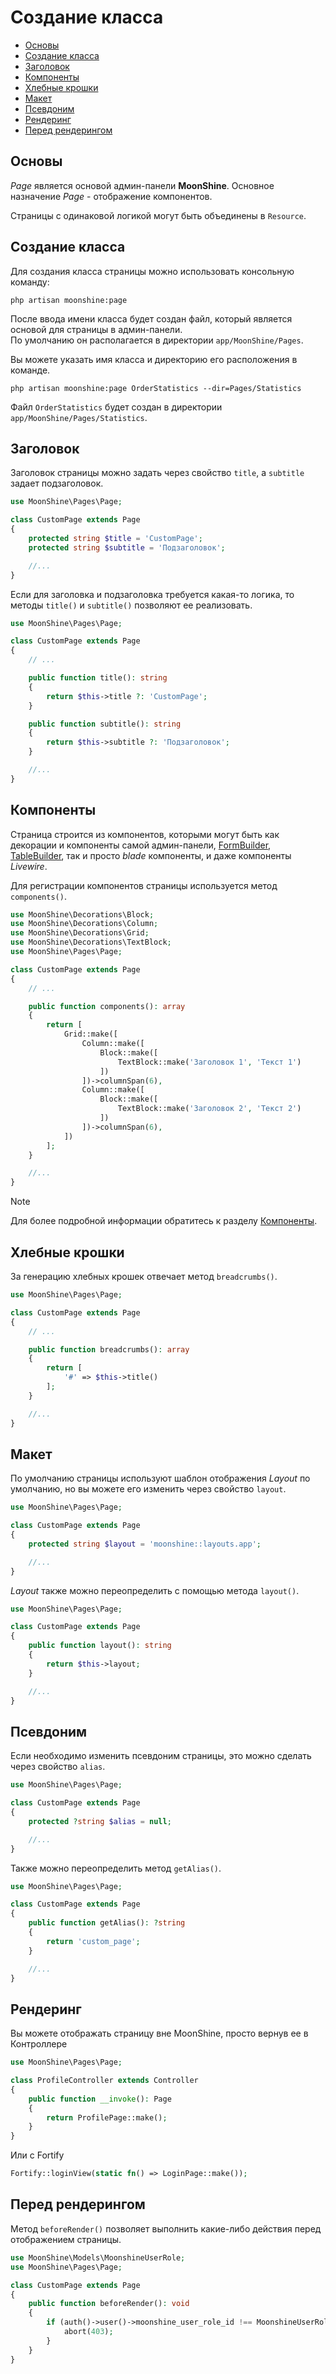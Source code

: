 # Создание класса

-   [Основы](#basics)
-   [Создание класса](#create)
-   [Заголовок](#title)
-   [Компоненты](#components)
-   [Хлебные крошки](#breadcrumbs)
-   [Макет](#layout)
-   [Псевдоним](#alias)
-   [Рендеринг](#render)
-   [Перед рендерингом](#before-render)

<a name="basics"></a>
## Основы

*Page* является основой админ-панели **MoonShine**. Основное назначение *Page* - отображение компонентов.

Страницы с одинаковой логикой могут быть объединены в `Resource`.

<a name="create"></a>
## Создание класса

Для создания класса страницы можно использовать консольную команду:

```shell
php artisan moonshine:page
```

После ввода имени класса будет создан файл, который является основой для страницы в админ-панели.  
По умолчанию он располагается в директории `app/MoonShine/Pages`.

Вы можете указать имя класса и директорию его расположения в команде.

```shell
php artisan moonshine:page OrderStatistics --dir=Pages/Statistics
```

Файл `OrderStatistics` будет создан в директории `app/MoonShine/Pages/Statistics`.

<a name="title"></a>
## Заголовок

Заголовок страницы можно задать через свойство `title`, а `subtitle` задает подзаголовок.

```php
use MoonShine\Pages\Page;

class CustomPage extends Page
{
    protected string $title = 'CustomPage';
    protected string $subtitle = 'Подзаголовок';

    //...
}
```

Если для заголовка и подзаголовка требуется какая-то логика, то методы `title()` и `subtitle()` позволяют ее реализовать.

```php
use MoonShine\Pages\Page;

class CustomPage extends Page
{
    // ...

    public function title(): string
    {
        return $this->title ?: 'CustomPage';
    }

    public function subtitle(): string
    {
        return $this->subtitle ?: 'Подзаголовок';
    }

    //...
}
```

<a name="components"></a>
## Компоненты

Страница строится из компонентов, которыми могут быть как декорации и компоненты самой админ-панели, [FormBuilder](/docs/{{version}}/advanced/form_builder), [TableBuilder](/docs/{{version}}/advanced/table_builder), так и просто *blade* компоненты, и даже компоненты *Livewire*.

Для регистрации компонентов страницы используется метод `components()`.

```php
use MoonShine\Decorations\Block;
use MoonShine\Decorations\Column;
use MoonShine\Decorations\Grid;
use MoonShine\Decorations\TextBlock;
use MoonShine\Pages\Page;

class CustomPage extends Page
{
    // ...

    public function components(): array
    {
        return [
            Grid::make([
                Column::make([
                    Block::make([
                        TextBlock::make('Заголовок 1', 'Текст 1')
                    ])
                ])->columnSpan(6),
                Column::make([
                    Block::make([
                        TextBlock::make('Заголовок 2', 'Текст 2')
                    ])
                ])->columnSpan(6),
            ])
        ];
    }

    //...
}
```

> [!NOTE]
> Для более подробной информации обратитесь к разделу [Компоненты](/docs/{{version}}/components/index).

<a name="breadcrumbs"></a>
## Хлебные крошки

За генерацию хлебных крошек отвечает метод `breadcrumbs()`.

```php
use MoonShine\Pages\Page;

class CustomPage extends Page
{
    // ...

    public function breadcrumbs(): array
    {
        return [
            '#' => $this->title()
        ];
    }

    //...
}
```

<a name="layout"></a>
## Макет

По умолчанию страницы используют шаблон отображения _Layout_ по умолчанию, но вы можете его изменить через свойство `layout`.

```php
use MoonShine\Pages\Page;

class CustomPage extends Page
{
    protected string $layout = 'moonshine::layouts.app';

    //...
}
```

*Layout* также можно переопределить с помощью метода `layout()`.

```php
use MoonShine\Pages\Page;

class CustomPage extends Page
{
    public function layout(): string
    {
        return $this->layout;
    }

    //...
}
```

<a name="alias"></a>
## Псевдоним

Если необходимо изменить псевдоним страницы, это можно сделать через свойство `alias`.

```php
use MoonShine\Pages\Page;

class CustomPage extends Page
{
    protected ?string $alias = null;

    //...
}
```

Также можно переопределить метод `getAlias()`.

```php
use MoonShine\Pages\Page;

class CustomPage extends Page
{
    public function getAlias(): ?string
    {
        return 'custom_page';
    }

    //...
}
```

<a name="render"></a>
## Рендеринг

Вы можете отображать страницу вне MoonShine, просто вернув ее в Контроллере

```php
use MoonShine\Pages\Page;

class ProfileController extends Controller
{
    public function __invoke(): Page
    {
        return ProfilePage::make();
    }
}
```

Или с Fortify

```php
Fortify::loginView(static fn() => LoginPage::make());
```

<a name="before-render"></a>
## Перед рендерингом

Метод `beforeRender()` позволяет выполнить какие-либо действия перед отображением страницы.

```php
use MoonShine\Models\MoonshineUserRole;
use MoonShine\Pages\Page;

class CustomPage extends Page
{
    public function beforeRender(): void
    {
        if (auth()->user()->moonshine_user_role_id !== MoonshineUserRole::DEFAULT_ROLE_ID) {
            abort(403);
        }
    }
}
```
